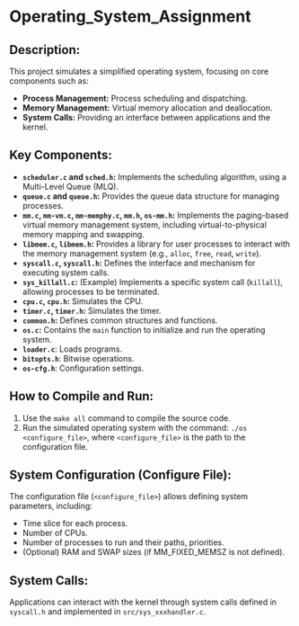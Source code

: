 # Operating_System_Assignment

## Description:

This project simulates a simplified operating system, focusing on core components such as:

*   **Process Management:** Process scheduling and dispatching.
*   **Memory Management:** Virtual memory allocation and deallocation.
*   **System Calls:** Providing an interface between applications and the kernel.

## Key Components:

*   **`scheduler.c` and `sched.h`:** Implements the scheduling algorithm, using a Multi-Level Queue (MLQ).
*   **`queue.c` and `queue.h`:** Provides the queue data structure for managing processes.
*   **`mm.c`, `mm-vm.c`, `mm-memphy.c`, `mm.h`, `os-mm.h`:** Implements the paging-based virtual memory management system, including virtual-to-physical memory mapping and swapping.
*   **`libmem.c`, `libmem.h`:**  Provides a library for user processes to interact with the memory management system (e.g., `alloc`, `free`, `read`, `write`).
*   **`syscall.c`, `syscall.h`:** Defines the interface and mechanism for executing system calls.
*   **`sys_killall.c`:** (Example) Implements a specific system call (`killall`), allowing processes to be terminated.
*   **`cpu.c`, `cpu.h`:** Simulates the CPU.
*   **`timer.c`, `timer.h`:** Simulates the timer.
*   **`common.h`:** Defines common structures and functions.
*   **`os.c`:** Contains the `main` function to initialize and run the operating system.
*   **`loader.c`**: Loads programs.
*   **`bitopts.h`**: Bitwise operations.
*   **`os-cfg.h`**: Configuration settings.

## How to Compile and Run:

1.  Use the `make all` command to compile the source code.
2.  Run the simulated operating system with the command: `./os <configure_file>`, where `<configure_file>` is the path to the configuration file.

## System Configuration (Configure File):

The configuration file (`<configure_file>`) allows defining system parameters, including:

*   Time slice for each process.
*   Number of CPUs.
*   Number of processes to run and their paths, priorities.
*   (Optional) RAM and SWAP sizes (if MM_FIXED_MEMSZ is not defined).

## System Calls:

Applications can interact with the kernel through system calls defined in `syscall.h` and implemented in `src/sys_xxxhandler.c`.
